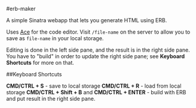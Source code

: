 #erb-maker

A simple Sinatra webapp that lets you generate HTML using ERB.

Uses [Ace](https://ace.c9.io) for the code editor.  Visit `/file-name` on the server to allow you to save as `file-name` in your local storage.

Editing is done in the left side pane, and the result is in the right side pane.  You have to "build" in order to update the right side pane; see **Keyboard Shortcuts** for more on that.

##Keyboard Shortcuts

**CMD/CTRL + S** - save to local storage
**CMD/CTRL + R** - load from local storage
**CMD/CTRL + Shift + B** and **CMD/CTRL + ENTER** - build with ERB and put result in the right side pane.